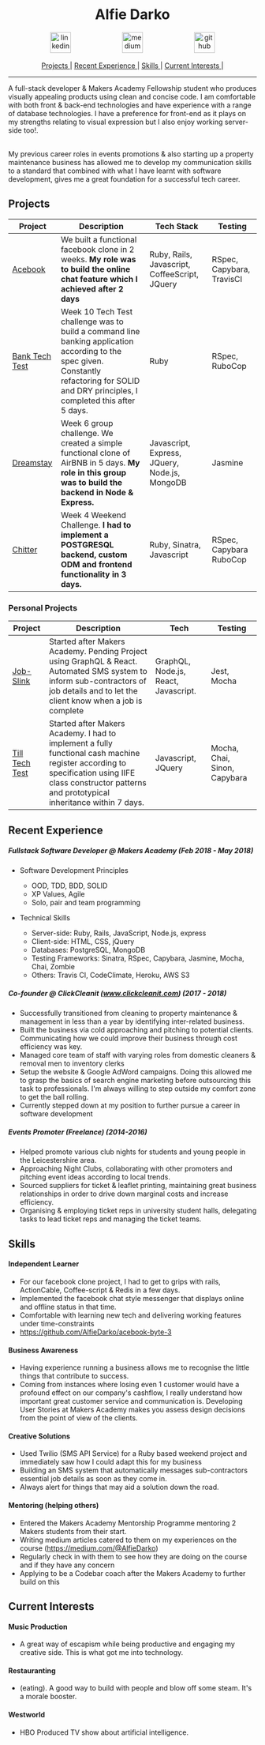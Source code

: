 <h1 align="center">Alfie Darko</h1>

<p align="center">

<a href="https://www.linkedin.com/in/alfie-darko/">
<img src="https://www.iconfinder.com/data/icons/free-social-icons/67/linkedin_circle_color-512.png" alt="linkedin" hspace="50" height="42" width="42"></a>

<a href="https://medium.com/@AlfieDarko">
<img src="https://static1.squarespace.com/static/53457bcae4b0bc890d496d14/t/568ebeee4bf118e7ef8dbef3/1452195567236/medium_logo_detail_icon.png?format=300w" alt="medium" hspace="50" height="42" width="42"></a>

<a href="https://github.com/AlfieDarko">
<img src="https://assets-cdn.github.com/images/modules/logos_page/GitHub-Mark.png" alt="github" hspace="50" height="42" width="42"></a>
</p>
<div align="center">

[Projects ](#projects) |
[Recent Experience ](#recent-experience) |
[Skills ](#skills) |
[Current Interests ](#current-interests) |

</div>

<hr></hr>
A full-stack developer & Makers Academy Fellowship student who produces visually appealing products using clean and concise code. I am comfortable with both front & back-end technologies and have experience with a range of database technologies.
I have a preference for front-end as it plays on my strengths relating to visual expression but I also enjoy working server-side too!.<br><br>

My previous career roles in events promotions & also starting up a property maintenance business has allowed me to develop my communication skills to a standard that combined with what I have learnt with software development, gives me a great foundation for a successful tech career.

## Projects

| Project                                                        | Description                                                                                                                                                                                              | Tech Stack                                    | Testing   |
| -------------------------------------------------------------- | -------------------------------------------------------------------------------------------------------------------------------------------------------------------------------------------------------- | --------------------------------------------- | --------- |
| [Acebook](https://github.com/AlfieDarko/acebook-byte-3)        | We built a functional facebook clone in 2 weeks. <b>My role was to build the online chat feature which I achieved after 2 days</b>                                                                                     | Ruby, Rails, Javascript, CoffeeScript, JQuery | RSpec, Capybara, TravisCI |
| [Bank Tech Test](https://github.com/AlfieDarko/Bank-Tech-Test) | Week 10 Tech Test challenge was to build a command line banking application according to the spec given. Constantly refactoring for SOLID and DRY principles, I completed this after 5 days.                                                          | Ruby                                          | RSpec, RuboCop   |
| [Dreamstay](https://github.com/AlfieDarko/dream-stay)          | Week 6 group challenge. We created a simple functional clone of AirBNB in 5 days. <b>My role in this group was to build the backend in Node & Express.</b> | Javascript, Express, JQuery, Node.js, MongoDB | Jasmine   |
| [Chitter](https://github.com/AlfieDarko/chitter-challenge)     | Week 4 Weekend Challenge. <b>I had to implement a POSTGRESQL backend, custom ODM and frontend functionality in 3 days. </b>                                                                                                                         | Ruby, Sinatra, Javascript                     | RSpec, Capybara RuboCop   |


### Personal Projects

| Project                                                        | Description                                                                                                                                                                          | Tech                                 | Testing     |
| -------------------------------------------------------------- | ------------------------------------------------------------------------------------------------------------------------------------------------------------------------------------ | ------------------------------------ | ----------- |
| [Job-Slink](https://github.com/AlfieDarko/job-slink)           | Started after Makers Academy. Pending Project using GraphQL & React. Automated SMS system to inform sub-contractors of job details and to let the client know when a job is complete | GraphQL, Node.js, React, Javascript. | Jest, Mocha |
| [Till Tech Test](https://github.com/AlfieDarko/Till-Tech-Test) | Started after Makers Academy. I had to implement a fully functional cash machine register according to specification using IIFE class constructor patterns and prototypical inheritance within 7 days.                                                                                               | Javascript, JQuery                           |       Mocha, Chai, Sinon, Capybara      |


## Recent Experience

##### Fullstack Software Developer @ Makers Academy (Feb 2018 - May 2018)

* Software Development Principles

  * OOD, TDD, BDD, SOLID
  * XP Values, Agile
  * Solo, pair and team programming

- Technical Skills

  * Server-side: Ruby, Rails, JavaScript, Node.js, express
  * Client-side: HTML, CSS, jQuery
  * Databases: PostgreSQL, MongoDB
  * Testing Frameworks: Sinatra, RSpec, Capybara, Jasmine, Mocha, Chai, Zombie
  * Others: Travis CI, CodeClimate, Heroku, AWS S3

##### Co-founder @ ClickCleanit (www.clickcleanit.com) (2017 - 2018)

* Successfully transitioned from cleaning to property maintenance & management in less than a year by identifying inter-related business.
* Built the business via cold approaching and pitching to potential clients. Communicating how we could improve their business through cost efficiency was key.
* Managed core team of staff with varying roles from domestic cleaners & removal men to inventory clerks
* Setup the website & Google AdWord campaigns. Doing this allowed me to grasp the basics of search engine marketing before outsourcing this task to professionals. I'm always willing to step outside my comfort zone to get the ball rolling.
* Currently stepped down at my position to further pursue a career in software development

##### Events Promoter (Freelance) (2014-2016)

* Helped promote various club nights for students and young people in the Leicestershire area.
* Approaching Night Clubs, collaborating with other promoters and pitching event ideas according to local trends.
* Sourced suppliers for ticket & leaflet printing, maintaining great business relationships in order to drive down marginal costs and increase efficiency.
* Organising & employing ticket reps in university student halls, delegating tasks to lead ticket reps and managing the ticket teams.

## Skills

#### Independent Learner

* For our facebook clone project, I had to get to grips with rails, ActionCable, Coffee-script & Redis in a few days.
* Implemented the facebook chat style messenger that displays online and offline status in that time.
* Comfortable with learning new tech and delivering working features under time-constraints
* https://github.com/AlfieDarko/acebook-byte-3

#### Business Awareness

* Having experience running a business allows me to recognise the little things that contribute to success.
* Coming from instances where losing even 1 customer would have a profound effect on our company's cashflow, I really understand how important great customer service and communication is. Developing User Stories at Makers Academy makes you assess design decisions from the point of view of the clients.

#### Creative Solutions

* Used Twilio (SMS API Service) for a Ruby based weekend project and immediately saw how I could adapt this for my business
* Building an SMS system that automatically messages sub-contractors essential job details as soon as they come in.
* Always alert for things that may aid a solution down the road.

#### Mentoring (helping others)

* Entered the Makers Academy Mentorship Programme mentoring 2 Makers students from their start.
* Writing medium articles catered to them on my experiences on the course (https://medium.com/@AlfieDarko)
* Regularly check in with them to see how they are doing on the course and if they have any concern
* Applying to be a Codebar coach after the Makers Academy to further build on this

## Current Interests

#### Music Production

* A great way of escapism while being productive and engaging my creative side. This is what got me into technology.

#### Restauranting

* (eating). A good way to build with people and blow off some steam. It's a morale booster.

#### Westworld

* HBO Produced TV show about artificial intelligence.
